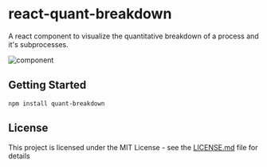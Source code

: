 # react-quant-breakdown

A react component to visualize the quantitative breakdown of a process and it's subprocesses.

![component](https://user-images.githubusercontent.com/6892666/35712531-6c6212ac-0790-11e8-8402-2003d216d30a.PNG)

## Getting Started

```
npm install quant-breakdown
```

## License

This project is licensed under the MIT License - see the [LICENSE.md](LICENSE.md) file for details

